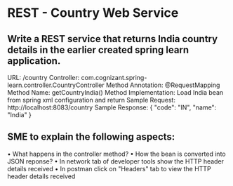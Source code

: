 # REST - Country Web Service 

## Write a REST service that returns India country details in the earlier created spring learn application.

URL: /country
Controller: com.cognizant.spring-learn.controller.CountryController
Method Annotation: @RequestMapping
Method Name: getCountryIndia()
Method Implementation: Load India bean from spring xml configuration and return
Sample Request: http://localhost:8083/country
Sample Response:
{
  "code": "IN",
  "name": "India"
}

## SME to explain the following aspects:
•	What happens in the controller method?
•	How the bean is converted into JSON reponse?
•	In network tab of developer tools show the HTTP header details received
•	In postman click on "Headers" tab to view the HTTP header details received

